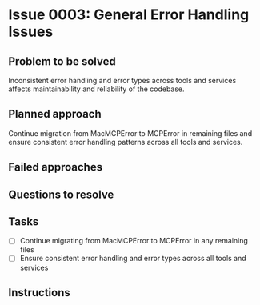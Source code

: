 # Issue 0003: General Error Handling Issues

## Problem to be solved
Inconsistent error handling and error types across tools and services affects maintainability and reliability of the codebase.

## Planned approach
Continue migration from MacMCPError to MCPError in remaining files and ensure consistent error handling patterns across all tools and services.

## Failed approaches


## Questions to resolve


## Tasks
- [ ] Continue migrating from MacMCPError to MCPError in any remaining files
- [ ] Ensure consistent error handling and error types across all tools and services

## Instructions


